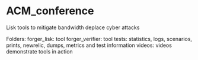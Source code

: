 # ACM_conference
Lisk tools to mitigate bandwidth deplace cyber attacks

Folders:
forger_lisk: tool 
forger_verifier: tool 
tests: statistics, logs, scenarios, prints, newrelic, dumps, metrics and test information videos: 
videos demonstrate tools in action

